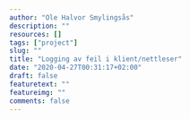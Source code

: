 ```yaml
---
author: "Ole Halvor Smylingsås"
description: ""
resources: []
tags: ["project"]   
slug: ""
title: "Logging av feil i klient/nettleser"
date: "2020-04-27T00:31:17+02:00"
draft: false
featuretext: ""
featureimg: ""
comments: false
---
```

<!--more-->